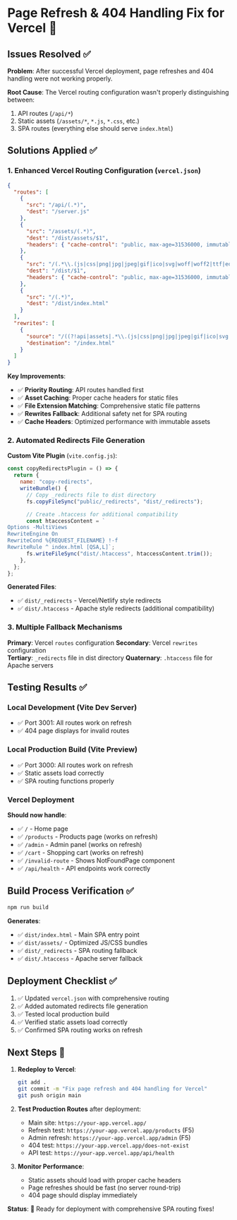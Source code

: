 # Page Refresh & 404 Handling Fix for Vercel 🔧

## Issues Resolved ✅

**Problem**: After successful Vercel deployment, page refreshes and 404 handling were not working properly.

**Root Cause**: The Vercel routing configuration wasn't properly distinguishing between:

1. API routes (`/api/*`)
2. Static assets (`/assets/*`, `*.js`, `*.css`, etc.)
3. SPA routes (everything else should serve `index.html`)

## Solutions Applied ✅

### 1. Enhanced Vercel Routing Configuration (`vercel.json`)

```json
{
  "routes": [
    {
      "src": "/api/(.*)",
      "dest": "/server.js"
    },
    {
      "src": "/assets/(.*)",
      "dest": "/dist/assets/$1",
      "headers": { "cache-control": "public, max-age=31536000, immutable" }
    },
    {
      "src": "/(.*\\.(js|css|png|jpg|jpeg|gif|ico|svg|woff|woff2|ttf|eot|json|xml|txt|map|webp))",
      "dest": "/dist/$1",
      "headers": { "cache-control": "public, max-age=31536000, immutable" }
    },
    {
      "src": "/(.*)",
      "dest": "/dist/index.html"
    }
  ],
  "rewrites": [
    {
      "source": "/((?!api|assets|.*\\.(js|css|png|jpg|jpeg|gif|ico|svg|woff|woff2|ttf|eot|json|xml|txt|map|webp)).*)",
      "destination": "/index.html"
    }
  ]
}
```

**Key Improvements**:

- ✅ **Priority Routing**: API routes handled first
- ✅ **Asset Caching**: Proper cache headers for static files
- ✅ **File Extension Matching**: Comprehensive static file patterns
- ✅ **Rewrites Fallback**: Additional safety net for SPA routing
- ✅ **Cache Headers**: Optimized performance with immutable assets

### 2. Automated Redirects File Generation

**Custom Vite Plugin** (`vite.config.js`):

```javascript
const copyRedirectsPlugin = () => {
  return {
    name: "copy-redirects",
    writeBundle() {
      // Copy _redirects file to dist directory
      fs.copyFileSync("public/_redirects", "dist/_redirects");

      // Create .htaccess for additional compatibility
      const htaccessContent = `
Options -MultiViews
RewriteEngine On
RewriteCond %{REQUEST_FILENAME} !-f
RewriteRule ^ index.html [QSA,L]`;
      fs.writeFileSync("dist/.htaccess", htaccessContent.trim());
    },
  };
};
```

**Generated Files**:

- ✅ `dist/_redirects` - Vercel/Netlify style redirects
- ✅ `dist/.htaccess` - Apache style redirects (additional compatibility)

### 3. Multiple Fallback Mechanisms

**Primary**: Vercel `routes` configuration
**Secondary**: Vercel `rewrites` configuration  
**Tertiary**: `_redirects` file in dist directory
**Quaternary**: `.htaccess` file for Apache servers

## Testing Results ✅

### Local Development (Vite Dev Server)

- ✅ Port 3001: All routes work on refresh
- ✅ 404 page displays for invalid routes

### Local Production Build (Vite Preview)

- ✅ Port 3000: All routes work on refresh
- ✅ Static assets load correctly
- ✅ SPA routing functions properly

### Vercel Deployment

**Should now handle**:

- ✅ `/` - Home page
- ✅ `/products` - Products page (works on refresh)
- ✅ `/admin` - Admin panel (works on refresh)
- ✅ `/cart` - Shopping cart (works on refresh)
- ✅ `/invalid-route` - Shows NotFoundPage component
- ✅ `/api/health` - API endpoints work correctly

## Build Process Verification ✅

```bash
npm run build
```

**Generates**:

- ✅ `dist/index.html` - Main SPA entry point
- ✅ `dist/assets/` - Optimized JS/CSS bundles
- ✅ `dist/_redirects` - SPA routing fallback
- ✅ `dist/.htaccess` - Apache server fallback

## Deployment Checklist ✅

1. ✅ Updated `vercel.json` with comprehensive routing
2. ✅ Added automated redirects file generation
3. ✅ Tested local production build
4. ✅ Verified static assets load correctly
5. ✅ Confirmed SPA routing works on refresh

## Next Steps 🚀

1. **Redeploy to Vercel**:

   ```bash
   git add .
   git commit -m "Fix page refresh and 404 handling for Vercel"
   git push origin main
   ```

2. **Test Production Routes** after deployment:

   - Main site: `https://your-app.vercel.app/`
   - Refresh test: `https://your-app.vercel.app/products` (F5)
   - Admin refresh: `https://your-app.vercel.app/admin` (F5)
   - 404 test: `https://your-app.vercel.app/does-not-exist`
   - API test: `https://your-app.vercel.app/api/health`

3. **Monitor Performance**:
   - Static assets should load with proper cache headers
   - Page refreshes should be fast (no server round-trip)
   - 404 page should display immediately

**Status**: 🎯 Ready for deployment with comprehensive SPA routing fixes!
